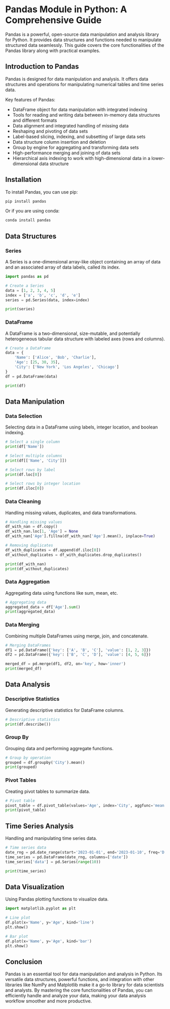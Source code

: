 # Pandas Module in Python: A Comprehensive Guide

Pandas is a powerful, open-source data manipulation and analysis library for Python. It provides data structures and functions needed to manipulate structured data seamlessly. This guide covers the core functionalities of the Pandas library along with practical examples.

## Introduction to Pandas

Pandas is designed for data manipulation and analysis. It offers data structures and operations for manipulating numerical tables and time series data.

Key features of Pandas:
- DataFrame object for data manipulation with integrated indexing
- Tools for reading and writing data between in-memory data structures and different formats
- Data alignment and integrated handling of missing data
- Reshaping and pivoting of data sets
- Label-based slicing, indexing, and subsetting of large data sets
- Data structure column insertion and deletion
- Group by engine for aggregating and transforming data sets
- High-performance merging and joining of data sets
- Hierarchical axis indexing to work with high-dimensional data in a lower-dimensional data structure

## Installation

To install Pandas, you can use pip:

```bash
pip install pandas
```

Or if you are using conda:

```bash
conda install pandas
```

## Data Structures

### Series

A Series is a one-dimensional array-like object containing an array of data and an associated array of data labels, called its index.

```python
import pandas as pd

# Create a Series
data = [1, 2, 3, 4, 5]
index = ['a', 'b', 'c', 'd', 'e']
series = pd.Series(data, index=index)

print(series)
```

### DataFrame

A DataFrame is a two-dimensional, size-mutable, and potentially heterogeneous tabular data structure with labeled axes (rows and columns).

```python
# Create a DataFrame
data = {
    'Name': ['Alice', 'Bob', 'Charlie'],
    'Age': [25, 30, 35],
    'City': ['New York', 'Los Angeles', 'Chicago']
}
df = pd.DataFrame(data)

print(df)
```

## Data Manipulation

### Data Selection

Selecting data in a DataFrame using labels, integer location, and boolean indexing.

```python
# Select a single column
print(df['Name'])

# Select multiple columns
print(df[['Name', 'City']])

# Select rows by label
print(df.loc[0])

# Select rows by integer location
print(df.iloc[0])
```

### Data Cleaning

Handling missing values, duplicates, and data transformations.

```python
# Handling missing values
df_with_nan = df.copy()
df_with_nan.loc[1, 'Age'] = None
df_with_nan['Age'].fillna(df_with_nan['Age'].mean(), inplace=True)

# Removing duplicates
df_with_duplicates = df.append(df.iloc[0])
df_without_duplicates = df_with_duplicates.drop_duplicates()

print(df_with_nan)
print(df_without_duplicates)
```

### Data Aggregation

Aggregating data using functions like sum, mean, etc.

```python
# Aggregating data
aggregated_data = df['Age'].sum()
print(aggregated_data)
```

### Data Merging

Combining multiple DataFrames using merge, join, and concatenate.

```python
# Merging DataFrames
df1 = pd.DataFrame({'key': ['A', 'B', 'C'], 'value': [1, 2, 3]})
df2 = pd.DataFrame({'key': ['B', 'C', 'D'], 'value': [4, 5, 6]})

merged_df = pd.merge(df1, df2, on='key', how='inner')
print(merged_df)
```

## Data Analysis

### Descriptive Statistics

Generating descriptive statistics for DataFrame columns.

```python
# Descriptive statistics
print(df.describe())
```

### Group By

Grouping data and performing aggregate functions.

```python
# Group by operation
grouped = df.groupby('City').mean()
print(grouped)
```

### Pivot Tables

Creating pivot tables to summarize data.

```python
# Pivot table
pivot_table = df.pivot_table(values='Age', index='City', aggfunc='mean')
print(pivot_table)
```

## Time Series Analysis

Handling and manipulating time series data.

```python
# Time series data
date_rng = pd.date_range(start='2023-01-01', end='2023-01-10', freq='D')
time_series = pd.DataFrame(date_rng, columns=['date'])
time_series['data'] = pd.Series(range(10))

print(time_series)
```

## Data Visualization

Using Pandas plotting functions to visualize data.

```python
import matplotlib.pyplot as plt

# Line plot
df.plot(x='Name', y='Age', kind='line')
plt.show()

# Bar plot
df.plot(x='Name', y='Age', kind='bar')
plt.show()
```

## Conclusion

Pandas is an essential tool for data manipulation and analysis in Python. Its versatile data structures, powerful functions, and integration with other libraries like NumPy and Matplotlib make it a go-to library for data scientists and analysts. By mastering the core functionalities of Pandas, you can efficiently handle and analyze your data, making your data analysis workflow smoother and more productive.